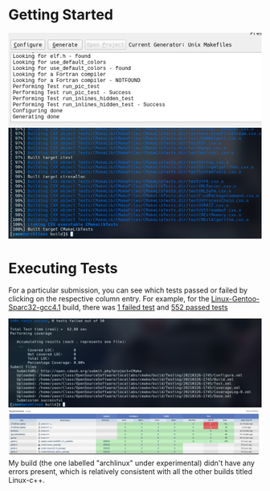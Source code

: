 # Getting Started
![cmake-gui](./images/cmake-gui-success.png)
![cmake-build](./images/cmake-build-success.png)

# Executing Tests

For a particular submission, you can see which tests passed or failed by
clicking on the respective column entry. For example, for the
[Linux-Gentoo-Sparc32-gcc4.1](https://open.cdash.org/build/7124698) build,
there was [1 failed test](https://open.cdash.org/viewTest.php?onlyfailed&buildid=7124698)
and [552 passed tests](https://open.cdash.org/viewTest.php?onlypassed&buildid=7124698)

![cmake-tests](./images/cmake-experimental-test.png)
![cdash](./images/cdash.png)
My build (the one labelled "archlinux" under experimental) didn't have any
errors present, which is relatively consistent with all the other builds titled
Linux-c++.
